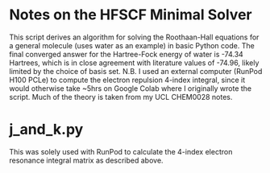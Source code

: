 # Notes on the HFSCF Minimal Solver
This script derives an algorithm for solving the Roothaan-Hall equations for a general molecule (uses water as an example) 
in basic Python code. The final converged answer for the Hartree-Fock energy of water is -74.34 Hartrees, which is in close 
agreement with literature values of -74.96, likely limited by the choice of basis set. N.B. I used an external computer 
(RunPod H100 PCLe) to compute the electron repulsion 4-index integral, since it would otherwise take ~5hrs on Google Colab 
where I originally wrote the script. Much of the theory is taken from my UCL CHEM0028 notes.

# j_and_k.py
This was solely used with RunPod to calculate the 4-index electron resonance integral matrix as described above.
